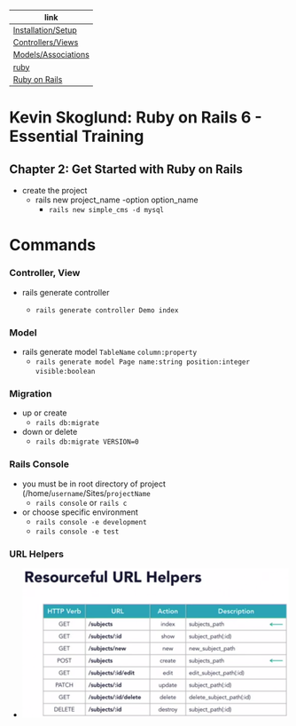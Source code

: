 link |
---- |
[Installation/Setup](https://github.com/jcampbell18/rubyOnRails/tree/main/ruby/1_The_Basics) |
[Controllers/Views](https://github.com/jcampbell18/rubyOnRails/tree/main/ruby/3_EssentialTraining) |
[Models/Associations](https://github.com/jcampbell18/rubyOnRails/tree/main/ruby/3_EssentialTraining) |
[ruby](https://github.com/jcampbell18/rubyOnRails/tree/main/ruby) |
[Ruby on Rails](https://github.com/jcampbell18/rubyOnRails) |

# Kevin Skoglund: Ruby on Rails 6 - Essential Training

## Chapter 2: Get Started with Ruby on Rails

- create the project
    - rails new project_name -option option_name
        - `rails new simple_cms -d mysql`

# Commands

### Controller, View

- rails generate controller <ControllerName> <viewName>
    - `rails generate controller Demo index`
	
### Model

- rails generate model `TableName` `column:property`
	- `rails generate model Page name:string position:integer visible:boolean`
	
### Migration

- up or create
	- `rails db:migrate`
- down or delete
	- `rails db:migrate VERSION=0`
	
### Rails Console

- you must be in root directory of project (/home/`username`/Sites/`projectName`
	- `rails console` or `rails c`
- or choose specific environment
	- `rails console -e development`
	- `rails console -e test`
	
### URL Helpers

- ![screenshot](https://github.com/jcampbell18/rubyOnRails/blob/main/READMEscreenshots/Screenshot%202020-11-18%20134522.png)